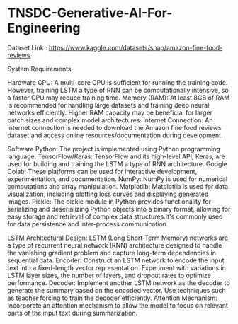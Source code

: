 # TNSDC-Generative-AI-For-Engineering

Dataset Link : https://www.kaggle.com/datasets/snap/amazon-fine-food-reviews

System Requirements

Hardware CPU: A multi-core CPU is sufficient for running the training code. However, training LSTM a type of RNN can be computationally intensive, so a faster CPU may reduce training time. Memory (RAM): At least 8GB of RAM is recommended for handling large datasets and training deep neural networks efficiently. Higher RAM capacity may be beneficial for larger batch sizes and complex model architectures. Internet Connection: An internet connection is needed to download the Amazon fine food reviews dataset and access online resources/documentation during development.

Software Python: The project is implemented using Python programming language. TensorFlow/Keras: TensorFlow and its high-level API, Keras, are used for building and training the LSTM a type of RNN architecture. Google Colab: These platforms can be used for interactive development, experimentation, and documentation. NumPy: NumPy is used for numerical computations and array manipulation. Matplotlib: Matplotlib is used for data visualization, including plotting loss curves and displaying generated images. Pickle: The pickle module in Python provides functionality for serializing and deserializing Python objects into a binary format, allowing for easy storage and retrieval of complex data structures.It's commonly used for data persistence and inter-process communication.

LSTM Architectural Design: LSTM (Long Short-Term Memory) networks are a type of recurrent neural network (RNN) architecture designed to handle the vanishing gradient problem and capture long-term dependencies in sequential data. Encoder: Construct an LSTM network to encode the input text into a fixed-length vector representation. Experiment with variations in LSTM layer sizes, the number of layers, and dropout rates to optimize performance. Decoder: Implement another LSTM network as the decoder to generate the summary based on the encoded vector. Use techniques such as teacher forcing to train the decoder efficiently. Attention Mechanism: Incorporate an attention mechanism to allow the model to focus on relevant parts of the input text during summarization.
